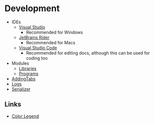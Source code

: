 # Development
* IDEs
  * [Visual Studio](IDEs/VisualStudio.md)
    - Recommended for Windows
  * [JetBrains Rider](https://www.jetbrains.com/rider/)
    - Recommended for Macs
  * [Visual Studio Code](IDEs/VisualStudioCode.md)
    - Recommended for editing docs, although this can be used for coding too
* Modules
  * [Libraries](Modules/Libraries.md)
  * [Programs](Modules/Programs.md)
* [AddingTabs](AddingTabs.md)
* [Logs](Logs.md)
* [Serializer](Serializer.md)

## Links
- [Color Legend](https://docs.microsoft.com/en-us/dotnet/api/system.windows.media.colors?view=netframework-4.8)
